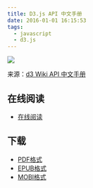 ```yaml
---
title: D3.js API 中文手册
date: 2016-01-01 16:15:53
tags:
  - javascript
  - d3.js
---
```


![](https://ek8whxe.cloudimg.io/s/width/226/https://www.gitbook.com/cover/book/wizardforcel/d3-api-ref.jpg)

来源：[d3 Wiki API 中文手册](https://github.com/mbostock/d3/wiki/API--%E4%B8%AD%E6%96%87%E6%89%8B%E5%86%8C)

<!--more-->

## 在线阅读 ##

+ [在线阅读](https://www.gitbook.com/book/wizardforcel/d3-api-ref/details)

## 下载 ##

+ [PDF格式](https://www.gitbook.com/download/pdf/book/wizardforcel/d3-api-ref)
+ [EPUB格式](https://www.gitbook.com/download/epub/book/wizardforcel/d3-api-ref)
+ [MOBI格式](https://www.gitbook.com/download/mobi/book/wizardforcel/d3-api-ref)